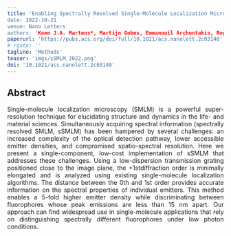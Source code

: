 ```yaml
---
title: 'Enabling Spectrally Resolved Single-Molecule Localization Microscopy at High Emitter Densities
date: 2022-10-21
venue: Nano Letters
authors: 'Koen J.A. Martens*, Martijn Gobes, Emmanouil Archontakis, Roger R. Brillas, Niels Zijlstra, Lorenzo Albertazzi, and Johannes Hohlbein*'
paperurl: 'https://pubs.acs.org/doi/full/10.1021/acs.nanolett.2c03140'
# rgate: ''
tagline: 'Methods'
teaser: 'imgs/sSMLM_2022.png'
doi: '10.1021/acs.nanolett.2c03140'
---
```


<h2> Abstract </h2>
<p align= "justify">
Single-molecule localization microscopy (SMLM) is a powerful super-resolution technique for elucidating structure and dynamics in the life- and material sciences. Simultaneously acquiring spectral information (spectrally resolved SMLM, sSMLM) has been hampered by several challenges: an increased complexity of the optical detection pathway, lower accessible emitter densities, and compromised spatio-spectral resolution. Here we present a single-component, low-cost implementation of sSMLM that addresses these challenges. Using a low-dispersion transmission grating positioned close to the image plane, the +1stdiffraction order is minimally elongated and is analyzed using existing single-molecule localization algorithms. The distance between the 0th and 1st order provides accurate information on the spectral properties of individual emitters. This method enables a 5-fold higher emitter density while discriminating between fluorophores whose peak emissions are less than 15 nm apart. Our approach can find widespread use in single-molecule applications that rely on distinguishing spectrally different fluorophores under low photon conditions.

